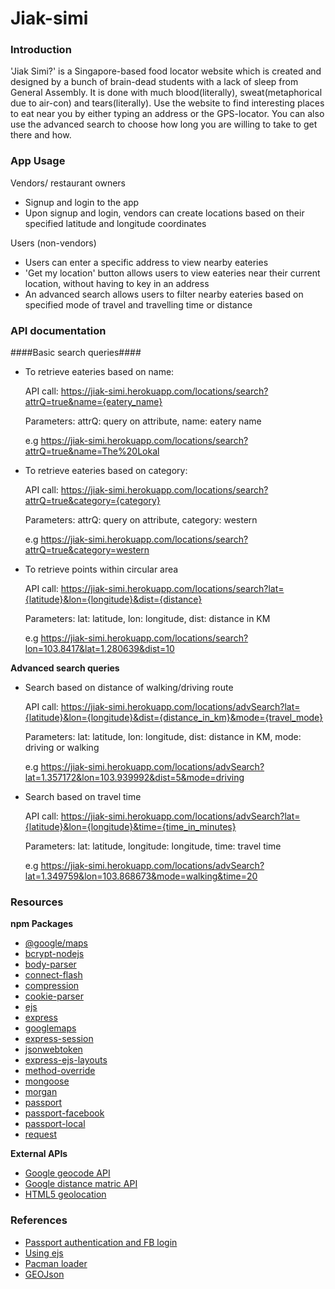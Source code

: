 # Jiak-simi
### Introduction
'Jiak Simi?' is a Singapore-based food locator website which is created and designed by a bunch of brain-dead students with a lack of sleep from General Assembly. It is done with much blood(literally), sweat(metaphorical due to air-con) and tears(literally). Use the website to find interesting places to eat near you by either typing an address or the GPS-locator. You can also use the advanced search to choose how long you are willing to take to get there and how.
### App Usage
Vendors/ restaurant owners
* Signup and login to the app
* Upon signup and login, vendors can create locations based on their specified latitude and longitude coordinates

Users (non-vendors)
* Users can enter a specific address to view nearby eateries
* 'Get my location' button allows users to view eateries near their current location, without having to key in an address
* An advanced search allows users to filter nearby eateries based on specified mode of travel and travelling time or distance

### API documentation
####Basic search queries####

- To retrieve eateries based on name:

    API call: https://jiak-simi.herokuapp.com/locations/search?attrQ=true&name={eatery_name}

    Parameters: attrQ: query on attribute, name: eatery name

    e.g https://jiak-simi.herokuapp.com/locations/search?attrQ=true&name=The%20Lokal

- To retrieve eateries based on category:

  API call: https://jiak-simi.herokuapp.com/locations/search?attrQ=true&category={category}

  Parameters: attrQ: query on attribute, category: western

  e.g https://jiak-simi.herokuapp.com/locations/search?attrQ=true&category=western

- To retrieve points within circular area

  API call: https://jiak-simi.herokuapp.com/locations/search?lat={latitude}&lon={longitude}&dist={distance}

  Parameters: lat: latitude, lon: longitude, dist: distance in KM

  e.g https://jiak-simi.herokuapp.com/locations/search?lon=103.8417&lat=1.280639&dist=10

**Advanced search queries**

- Search based on distance of walking/driving route

  API call: https://jiak-simi.herokuapp.com/locations/advSearch?lat={latitude}&lon={longitude}&dist={distance_in_km}&mode={travel_mode}

  Parameters: lat: latitude, lon: longitude, dist: distance in KM, mode: driving or walking

  e.g https://jiak-simi.herokuapp.com/locations/advSearch?lat=1.357172&lon=103.939992&dist=5&mode=driving

- Search based on travel time

  API call: https://jiak-simi.herokuapp.com/locations/advSearch?lat={latitude}&lon={longitude}&time={time_in_minutes}

  Parameters: lat: latitude, longitude: longitude, time: travel time

  e.g https://jiak-simi.herokuapp.com/locations/advSearch?lat=1.349759&lon=103.868673&mode=walking&time=20

### Resources
**npm Packages**
- [@google/maps](https://www.npmjs.com/package/@google/maps)
- [bcrypt-nodejs](https://www.npmjs.com/package/bcrypt-nodejs)
- [body-parser](https://www.npmjs.com/package/body-parser)
- [connect-flash](https://www.npmjs.com/package/connect-flash)
- [compression](https://www.npmjs.com/package/compression)
- [cookie-parser](https://www.npmjs.com/package/cookie-parser)
- [ejs](https://www.npmjs.com/package/ejs)
- [express](https://www.npmjs.com/package/express)
- [googlemaps](https://www.npmjs.com/package/googlemaps)
- [express-session](https://www.npmjs.com/package/express-session)
- [jsonwebtoken](https://www.npmjs.com/package/express-session)
- [express-ejs-layouts](https://www.npmjs.com/package/express-ejs-layouts)
- [method-override](https://www.npmjs.com/package/method-override)
- [mongoose](https://www.npmjs.com/package/mongoose)
- [morgan](https://www.npmjs.com/package/morgan)
- [passport](https://www.npmjs.com/package/passport)
- [passport-facebook](https://www.npmjs.com/package/passport-facebook)
- [passport-local](https://www.npmjs.com/package/passport-local)
- [request](https://www.npmjs.com/package/passport-local)

**External APIs**
- [Google geocode API](https://developers.google.com/maps/documentation/geocoding/intro)
- [Google distance matric API](https://developers.google.com/maps/documentation/distance-matrix)
- [HTML5 geolocation](https://developer.mozilla.org/en-US/docs/Web/API/Geolocation/Using_geolocation)

### References
- [Passport authentication and FB login](https://scotch.io/tutorials/easy-node-authentication-setup-and-local)
- [Using ejs](https://scotch.io/tutorials/use-ejs-to-template-your-node-application)
- [Pacman loader](http://codepen.io/wifi/pen/olKxE)
- [GEOJson](http://blog.mongodb.org/post/50984169045/new-geo-features-in-mongodb-24)
